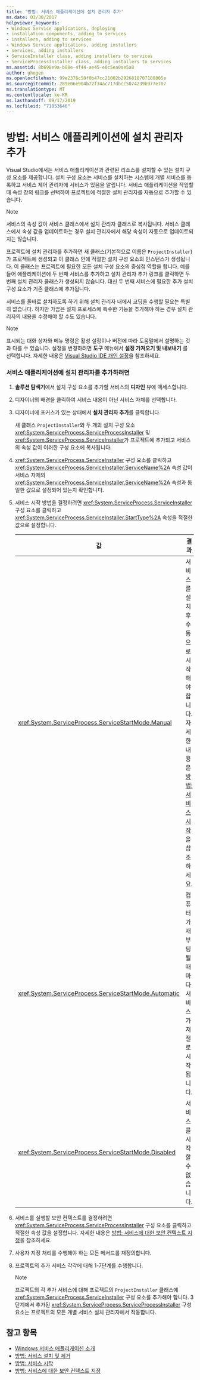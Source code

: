 ```yaml
---
title: '방법: 서비스 애플리케이션에 설치 관리자 추가'
ms.date: 03/30/2017
helpviewer_keywords:
- Windows Service applications, deploying
- installation components, adding to services
- installers, adding to services
- Windows Service applications, adding installers
- services, adding installers
- ServiceInstaller class, adding installers to services
- ServiceProcessInstaller class, adding installers to services
ms.assetid: 8b698e9a-b88e-4f44-ae45-e0c5ea0ae5a8
author: ghogen
ms.openlocfilehash: 99e2376c50f0b47cc21002b2926818707188805e
ms.sourcegitcommit: 289e06e904b72f34ac717dbcc5074239b977e707
ms.translationtype: MT
ms.contentlocale: ko-KR
ms.lasthandoff: 09/17/2019
ms.locfileid: "71053646"
---
```

# <a name="how-to-add-installers-to-your-service-application"></a>방법: 서비스 애플리케이션에 설치 관리자 추가
Visual Studio에서는 서비스 애플리케이션과 관련된 리소스를 설치할 수 있는 설치 구성 요소를 제공합니다. 설치 구성 요소는 서비스를 설치하는 시스템에 개별 서비스를 등록하고 서비스 제어 관리자에 서비스가 있음을 알립니다. 서비스 애플리케이션을 작업할 때 속성 창의 링크를 선택하여 프로젝트에 적절한 설치 관리자를 자동으로 추가할 수 있습니다.  
  
> [!NOTE]
> 서비스의 속성 값이 서비스 클래스에서 설치 관리자 클래스로 복사됩니다. 서비스 클래스에서 속성 값을 업데이트하는 경우 설치 관리자에서 해당 속성이 자동으로 업데이트되지는 않습니다.  
  
 프로젝트에 설치 관리자를 추가하면 새 클래스(기본적으로 이름은 `ProjectInstaller`)가 프로젝트에 생성되고 이 클래스 안에 적절한 설치 구성 요소의 인스턴스가 생성됩니다. 이 클래스는 프로젝트에 필요한 모든 설치 구성 요소의 중심점 역할을 합니다. 예를 들어 애플리케이션에 두 번째 서비스를 추가하고 설치 관리자 추가 링크를 클릭하면 두 번째 설치 관리자 클래스가 생성되지 않습니다. 대신 두 번째 서비스에 필요한 추가 설치 구성 요소가 기존 클래스에 추가됩니다.  
  
 서비스를 올바로 설치하도록 하기 위해 설치 관리자 내에서 코딩을 수행할 필요는 특별히 없습니다. 하지만 가끔은 설치 프로세스에 특수한 기능을 추가해야 하는 경우 설치 관리자의 내용을 수정해야 할 수도 있습니다.  
  
> [!NOTE]
> 표시되는 대화 상자와 메뉴 명령은 활성 설정이나 버전에 따라 도움말에서 설명하는 것과 다를 수 있습니다. 설정을 변경하려면 **도구** 메뉴에서 **설정 가져오기 및 내보내기** 를 선택합니다. 자세한 내용은 [Visual Studio IDE 개인 설정](/visualstudio/ide/personalizing-the-visual-studio-ide)을 참조하세요.  
  
### <a name="to-add-installers-to-your-service-application"></a>서비스 애플리케이션에 설치 관리자를 추가하려면  
  
1. **솔루션 탐색기**에서 설치 구성 요소를 추가할 서비스의 **디자인** 뷰에 액세스합니다.  
  
2. 디자이너의 배경을 클릭하여 서비스 내용이 아닌 서비스 자체를 선택합니다.  
  
3. 디자이너에 포커스가 있는 상태에서 **설치 관리자 추가**를 클릭합니다.  
  
     새 클래스 `ProjectInstaller`와 두 개의 설치 구성 요소 <xref:System.ServiceProcess.ServiceProcessInstaller> 및 <xref:System.ServiceProcess.ServiceInstaller>가 프로젝트에 추가되고 서비스의 속성 값이 이러한 구성 요소에 복사됩니다.  
  
4. <xref:System.ServiceProcess.ServiceInstaller> 구성 요소를 클릭하고 <xref:System.ServiceProcess.ServiceInstaller.ServiceName%2A> 속성 값이 서비스 자체의 <xref:System.ServiceProcess.ServiceInstaller.ServiceName%2A> 속성과 동일한 값으로 설정되어 있는지 확인합니다.  
  
5. 서비스 시작 방법을 결정하려면 <xref:System.ServiceProcess.ServiceInstaller> 구성 요소를 클릭하고 <xref:System.ServiceProcess.ServiceInstaller.StartType%2A> 속성을 적절한 값으로 설정합니다.  
  
    |값|결과|  
    |-----------|------------|  
    |<xref:System.ServiceProcess.ServiceStartMode.Manual>|서비스를 설치 후 수동으로 시작해야 합니다. 자세한 내용은 [방법: 서비스 시작](how-to-start-services.md)을 참조하세요.|  
    |<xref:System.ServiceProcess.ServiceStartMode.Automatic>|컴퓨터가 재부팅될 때마다 서비스가 저절로 시작됩니다.|  
    |<xref:System.ServiceProcess.ServiceStartMode.Disabled>|서비스를 시작할 수 없습니다.|  
  
6. 서비스를 실행할 보안 컨텍스트를 결정하려면 <xref:System.ServiceProcess.ServiceProcessInstaller> 구성 요소를 클릭하고 적절한 속성 값을 설정합니다. 자세한 내용은 [방법: 서비스에 대한 보안 컨텍스트 지정](how-to-specify-the-security-context-for-services.md)을 참조하세요.  
  
7. 사용자 지정 처리를 수행해야 하는 모든 메서드를 재정의합니다.  
  
8. 프로젝트의 추가 서비스 각각에 대해 1-7단계를 수행합니다.  
  
    > [!NOTE]
    > 프로젝트의 각 추가 서비스에 대해 프로젝트의 `ProjectInstaller` 클래스에 <xref:System.ServiceProcess.ServiceInstaller> 구성 요소를 추가해야 합니다. 3단계에서 추가된 <xref:System.ServiceProcess.ServiceProcessInstaller> 구성 요소는 프로젝트의 모든 개별 서비스 설치 관리자에서 작동합니다.  
  
## <a name="see-also"></a>참고 항목

- [Windows 서비스 애플리케이션 소개](introduction-to-windows-service-applications.md)
- [방법: 서비스 설치 및 제거](how-to-install-and-uninstall-services.md)
- [방법: 서비스 시작](how-to-start-services.md)
- [방법: 서비스에 대한 보안 컨텍스트 지정](how-to-specify-the-security-context-for-services.md)
